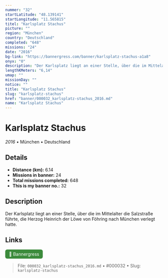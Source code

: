 ```yaml
---
nummer: "32"
startLatitude: "48.139141"
startLongitude: "11.565815"
titel: "Karlsplatz Stachus"
picture: ""
region: "München"
country: "Deutschland"
completed: "648"
missions: "24"
date: "2016"
bg-link: "https://bannergress.com/banner/karlsplatz-stachus-a1a8"
onyx: "0"
description: "Der Karlsplatz liegt an einer Stelle, über die im Mittelalter die Salzstraße führte, die Herzog Heinrich der Löwe von Föhring nach München verlegt hatte."
lengthKMeters: "6,14"
umap: ""
missionDay: ""
notice: ""
title: "Karlsplatz Stachus"
slug: "karlsplatz-stachus"
href: "banner/000032_karlsplatz-stachus_2016.md"
name: "Karlsplatz Stachus"
---
```

# Karlsplatz Stachus

*2016* • München • Deutschland





## Details
- **Distance (km):** 6.14
- **Missions in banner:** 24
- **Total missions completed:** 648
- **This is my banner no.:** 32



## Description
Der Karlsplatz liegt an einer Stelle, über die im Mittelalter die Salzstraße führte, die Herzog Heinrich der Löwe von Föhring nach München verlegt hatte.



## Links
<a href="https://bannergress.com/banner/karlsplatz-stachus-a1a8" target="_blank" style="display:inline-block;margin-right:8px;padding:6px 12px;background:#3c8b3c;color:#fff;text-decoration:none;border-radius:6px;">🔗 Bannergress</a>



> File: `000032_karlsplatz-stachus_2016.md`
> • #000032
> • Slug: `karlsplatz-stachus`
